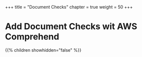+++
title = "Document Checks"
chapter = true
weight = 50
+++

# Add Document Checks wit AWS Comprehend

{{% children showhidden="false" %}}


